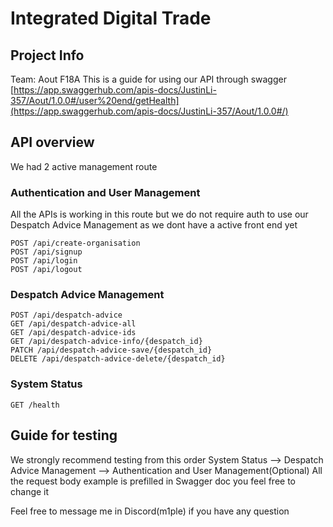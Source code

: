 # Integrated Digital Trade

## Project Info
Team: Aout F18A
This is a guide for using our API through swagger [https://app.swaggerhub.com/apis-docs/JustinLi-357/Aout/1.0.0#/user%20end/getHealth](https://app.swaggerhub.com/apis-docs/JustinLi-357/Aout/1.0.0#/)

## API overview
We had 2 active management route

### Authentication and User Management
All the APIs is working in this route but we do not require auth to use our Despatch Advice Management as we dont have a active front end yet

```
POST /api/create-organisation
POST /api/signup
POST /api/login
POST /api/logout
```
### Despatch Advice Management
```
POST /api/despatch-advice
GET /api/despatch-advice-all
GET /api/despatch-advice-ids
GET /api/despatch-advice-info/{despatch_id}
PATCH /api/despatch-advice-save/{despatch_id}
DELETE /api/despatch-advice-delete/{despatch_id}
```

### System Status
```
GET /health
```

## Guide for testing
We strongly recommend testing from this order
System Status --> Despatch Advice Management --> Authentication and User Management(Optional)
All the request body example is prefilled in Swagger doc you feel free to change it

Feel free to message me in Discord(m1ple) if you have any question

